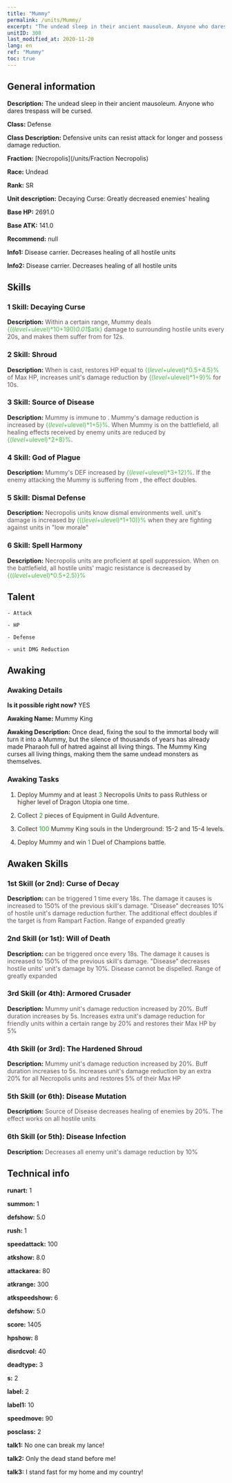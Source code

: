 ```yaml
---
title: "Mummy"
permalink: /units/Mummy/
excerpt: "The undead sleep in their ancient mausoleum. Anyone who dares trespass will be cursed."
unitID: 308
last_modified_at: 2020-11-20
lang: en
ref: "Mummy"
toc: true
---
```

## General information
 **Description:** The undead sleep in their ancient mausoleum. Anyone who dares trespass will be cursed.

 **Class:** Defense

 **Class Description:** Defensive units can resist attack for longer and possess damage reduction.

 **Fraction:** [Necropolis](/units/Fraction Necropolis)

 **Race:** Undead

 **Rank:** SR

 **Unit description:** Decaying Curse: Greatly decreased enemies' healing

 **Base HP:** 2691.0

 **Base ATK:** 141.0

 **Recommend:** null

 **Info1:** Disease carrier. Decreases healing of all hostile units

 **Info2:** Disease carrier. Decreases healing of all hostile units

## Skills
### 1 Skill: Decaying Curse
 **Description:** <span style="color: #645252">Within a certain range, Mummy deals <span style="color: black"><span style="color: #48b946">{(($level+$ulevel)*10+190)*0.01*$atk}<span style="color: black"><span style="color: #645252"> damage to surrounding hostile units every 20s, and makes them suffer from <span style="color: black"><span style="color: #48b946"><Disease><span style="color: black"><span style="color: #645252"> for 12s.<span style="color: black">

### 2 Skill: Shroud
 **Description:** <span style="color: #645252">When <Decaying Curse> is cast, restores HP equal to <span style="color: black"><span style="color: #48b946">{($level+$ulevel)*0.5+4.5}%<span style="color: black"><span style="color: #645252"> of Max HP, increases unit's damage reduction by <span style="color: black"><span style="color: #48b946">{($level+$ulevel)*1+9}%<span style="color: black"><span style="color: #645252"> for 10s.<span style="color: black">

### 3 Skill: Source of Disease
 **Description:** <span style="color: #645252">Mummy is immune to <span style="color: black"><span style="color: #48b946"><Disease><span style="color: black"><span style="color: #645252">. Mummy's damage reduction is increased by <span style="color: black"><span style="color: #48b946">{($level+$ulevel)*1+5}%<span style="color: black"><span style="color: #645252">. When Mummy is on the battlefield, all healing effects received by enemy units are reduced by <span style="color: black"><span style="color: #48b946">{($level+$ulevel)*2+8}%<span style="color: black"><span style="color: #645252">.<span style="color: black">

### 4 Skill: God of Plague
 **Description:** <span style="color: #645252">Mummy's DEF increased by <span style="color: black"><span style="color: #48b946">{($level+$ulevel)*3+12}%<span style="color: black"><span style="color: #645252">. If the enemy attacking the Mummy is suffering from <span style="color: black"><span style="color: #48b946"><disease><span style="color: black"><span style="color: #645252">, the effect doubles.<span style="color: black">

### 5 Skill: Dismal Defense
 **Description:** <span style="color: #645252">Necropolis units know dismal environments well. unit's damage is increased by <span style="color: black"><span style="color: #48b946">{(($level+$ulevel)*1+10)}%<span style="color: black"><span style="color: #645252"> when they are fighting against units in \"low morale\"<span style="color: black">

### 6 Skill: Spell Harmony
 **Description:** <span style="color: #645252">Necropolis units are proficient at spell suppression. When on the battlefield, all hostile units' magic resistance is decreased by <span style="color: black"><span style="color: #48b946">{(($level+$ulevel)*0.5+2.5)}%<span style="color: black">

## Talent

    - Attack

    - HP

    - Defense

    - unit DMG Reduction

## Awaking
### Awaking Details
 **Is it possible right now?** YES

 **Awaking Name:** Mummy King

 **Awaking Description:** Once dead, fixing the soul to the immortal body will turn it into a Mummy, but the silence of thousands of years has already made Pharaoh full of hatred against all living things. The Mummy King curses all living things, making them the same undead monsters as themselves.

### Awaking Tasks
 1. <span style="color: #3c2a1e">Deploy Mummy and at least <span style="color: black"><span style="color: #1ca216">3<span style="color: black"><span style="color: #3c2a1e"> Necropolis Units to pass Ruthless or higher level of Dragon Utopia one time.<span style="color: black">

 2. <span style="color: #3c2a1e">Collect <span style="color: black"><span style="color: #1ca216">2<span style="color: black"><span style="color: #3c2a1e"> pieces of Equipment in Guild Adventure.<span style="color: black">

 3. <span style="color: #3c2a1e">Collect <span style="color: black"><span style="color: #1ca216">100<span style="color: black"><span style="color: #3c2a1e"> Mummy King souls in the Underground: 15-2 and 15-4 levels.<span style="color: black">

 4. <span style="color: #3c2a1e">Deploy Mummy and win <span style="color: black"><span style="color: #1ca216">1<span style="color: black"><span style="color: #3c2a1e"> Duel of Champions battle.<span style="color: black">

## Awaken Skills

### 1st Skill (or 2nd): Curse of Decay
 **Description:** <span style="color: #48b946"><Decaying Curse><span style="color: black"><span style="color: #645252"> can be triggered 1 time every 18s. The damage it causes is increased to 150% of the previous skill's damage. \"Disease\" decreases 10% of hostile unit's damage reduction further. The additional effect doubles if the target is from Rampart Faction. Range of <Decaying Curse> expanded greatly<span style="color: black">

### 2nd Skill (or 1st): Will of Death
 **Description:** <span style="color: #48b946"><Decaying Curse><span style="color: black"><span style="color: #645252"> can be triggered once every 18s. The damage it causes is increased to 150% of the previous skill's damage. \"Disease\" decreases hostile units' unit's damage by 10%. Disease cannot be dispelled. Range of <Decaying Curse> greatly expanded<span style="color: black">

### 3rd Skill (or 4th): Armored Crusader
 **Description:** <span style="color: #48b946"><Shroud><span style="color: black"><span style="color: #645252">Mummy unit's damage reduction increased by 20%. <Shroud> Buff duration increases by 5s. Increases extra unit's damage reduction for friendly units within a certain range by 20% and restores their Max HP by 5%<span style="color: black">

### 4th Skill (or 3rd): The Hardened Shroud
 **Description:** <span style="color: #48b946"><Shroud><span style="color: black"><span style="color: #645252">Mummy unit's damage reduction increased by 20%. <Shroud> Buff duration increases to 5s. Increases unit's damage reduction by an extra 20% for all Necropolis units and restores 5% of their Max HP<span style="color: black">

### 5th Skill (or 6th): Disease Mutation
 **Description:** <span style="color: #48b946"><Source of Disease><span style="color: black"><span style="color: #645252">Source of Disease decreases healing of enemies by 20%. The effect works on all hostile units<span style="color: black">

### 6th Skill (or 5th): Disease Infection
 **Description:** <span style="color: #48b946"><Source of Disease><span style="color: black"><span style="color: #645252">Decreases all enemy unit's damage reduction by 10%<span style="color: black">

## Technical info
 **runart:** 1

 **summon:** 1

 **defshow:** 5.0

 **rush:** 1

 **speedattack:** 100

 **atkshow:** 8.0

 **attackarea:** 80

 **atkrange:** 300

 **atkspeedshow:** 6

 **defshow:** 5.0

 **score:** 1405

 **hpshow:** 8

 **disrdcvol:** 40

 **deadtype:** 3

 **s:** 2

 **label:** 2

 **label1:** 10

 **speedmove:** 90

 **posclass:** 2

 **talk1:** No one can break my lance!

 **talk2:** Only the dead stand before me!

 **talk3:** I stand fast for my home and my country!

